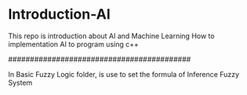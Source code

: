 # Introduction-AI

This repo is introduction about AI and Machine Learning
How to implementation AI to program using c++


##########################################

In Basic Fuzzy Logic folder, is use to set the formula of Inference Fuzzy System
